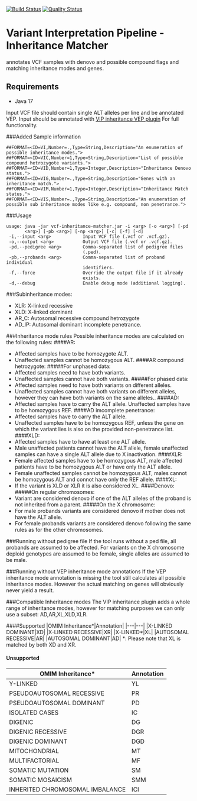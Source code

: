 [![Build Status](https://app.travis-ci.com/molgenis/vip-inheritance-matcher.svg?branch=main)](https://app.travis-ci.com/molgenis/vip-inheritance-matcher)
[![Quality Status](https://sonarcloud.io/api/project_badges/measure?project=molgenis_vip-inheritance-matcher&metric=alert_status)](https://sonarcloud.io/dashboard?id=molgenis_vip-inheritance-matcher)
# Variant Interpretation Pipeline - Inheritance Matcher
annotates VCF samples with denovo and possible compound flags and matching inheritance modes and genes.

## Requirements
- Java 17

Input VCF file should contain single ALT alleles per line and be annotated VEP.
Input should be annotated with [VIP inheritance VEP plugin](https://github.com/molgenis/vip/blob/master/resources/vep/plugins/Inheritance.pm) For full functionality.

###Added Sample information
```
##FORMAT=<ID=VI,Number=.,Type=String,Description="An enumeration of possible inheritance modes.">
##FORMAT=<ID=VIC,Number=1,Type=String,Description="List of possible compound hetrozygote variants.">
##FORMAT=<ID=VID,Number=1,Type=Integer,Description="Inheritance Denovo status.">
##FORMAT=<ID=VIG,Number=.,Type=String,Description="Genes with an inheritance match.">
##FORMAT=<ID=VIM,Number=1,Type=Integer,Description="Inheritance Match status.">
##FORMAT=<ID=VIS,Number=.,Type=String,Description="An enumeration of possible sub inheritance modes like e.g. compound, non penetrance.">
```

###Usage
```
usage: java -jar vcf-inheritance-matcher.jar -i <arg> [-o <arg>] [-pd
       <arg>] [-pb <arg>] [-np <arg>] [-c] [-f] [-d]
 -i,--input <arg>            Input VCF file (.vcf or .vcf.gz).
 -o,--output <arg>           Output VCF file (.vcf or .vcf.gz).
 -pd,--pedigree <arg>        Comma-separated list of pedigree files
                             (.ped).
 -pb,--probands <arg>        Comma-separated list of proband individual
                             identifiers.
 -f,--force                  Override the output file if it already
                             exists.
 -d,--debug                  Enable debug mode (additional logging).
```

###Subinheritance modes:
- XLR: X-linked recessive
- XLD: X-linked dominant
- AR_C: Autosomal recessive compound hetrozygote
- AD_IP: Autosomal dominant incomplete penetrance. 

###Inheritance mode rules
Possible inheritance modes are calculated on the following rules:
####AR:
- Affected samples have to be homozygote ALT.
- Unaffected samples cannot be homozygous ALT.
####AR compound hetrozygote:
#####For unphased data:
- Affected samples need to have both variants.
- Unaffected samples cannot have both variants.
#####For phased data:
- Affected samples need to have both variants on different alleles.
- Unaffected samples cannot have both variants on different alleles, however they can have both variants on the same alleles..
####AD:
- Affected samples have to carry the ALT allele.
Unaffected samples have to be homozygous REF.
####AD imcomplete penetrance:
- Affected samples have to carry the ALT allele.
- Unaffected samples have to be homozygous REF, unless the gene on which the variant lies is also on the provided non-penetrance list.
####XLD:
- Affected samples have to have at least one ALT allele.
- Male unaffected patients cannot have the ALT allele, female unaffected samples can have a single ALT allele due to X inactivation.
####XLR:
- Female affected samples have to be homozygous ALT, male affected patients have to be homozygous ALT or have only the ALT allele.
- Female unaffected samples cannot be homozygous ALT, males cannot be homozygous ALT and connot have only the REF allele.
####XL:
- If the variant is XLD or XLR it is also considered XL.
####Denovo:
#####On regular chromosomes:
- Variant are considered denovo if one of the ALT alleles of the proband is not inherited from a parent.
#####On the X chromosome: 
- For male probands variants are considered denovo if mother does not have the ALT allele.
- For female probands variants are considered denovo following the same rules as for the other chromosomes.

###Running without pedigree file
If the tool runs without a ped file, all probands are assumed to be affected.
For variants on the X chromosome deploid genotypes are assumed to be female, single alleles are assumed to be male.

###Running without VEP inheritance mode annotations
If the VEP inheritance mode annotation is missing the tool still calculates all possible inheritance modes.
However the actual matching on genes will obviously never yield a result.

###Compatible Inheritance modes
The VIP inheritance plugin adds a whole range of inheritance modes, however for matching purposes we can only use a subset: AD,AR,XL,XLD,XLR.

####Supported
|OMIM Inheritance*|Annotation|
|---|---|
|X-LINKED DOMINANT|XD|
|X-LINKED RECESSIVE|XR|
|X-LINKED*|XL|
|AUTOSOMAL RECESSIVE|AR|
|AUTOSOMAL DOMINANT|AD|
*: Please note that XL is matched by both XD and XR.

#### Unsupported
|OMIM Inheritance*|Annotation|
|---|---|
|Y-LINKED|YL|
|PSEUDOAUTOSOMAL RECESSIVE|PR|
|PSEUDOAUTOSOMAL DOMINANT|PD|
|ISOLATED CASES|IC|
|DIGENIC|DG|
|DIGENIC RECESSIVE|DGR|
|DIGENIC DOMINANT|DGD|
|MITOCHONDRIAL|MT|
|MULTIFACTORIAL|MF|
|SOMATIC MUTATION|SM|
|SOMATIC MOSAICISM|SMM|
|INHERITED CHROMOSOMAL IMBALANCE|ICI|
